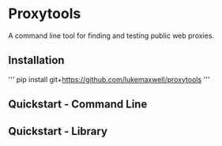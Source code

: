 # Proxytools

A command line tool for finding and testing public web proxies.

## Installation

'''
pip install git+https://github.com/lukemaxwell/proxytools
'''

## Quickstart - Command Line


## Quickstart - Library


